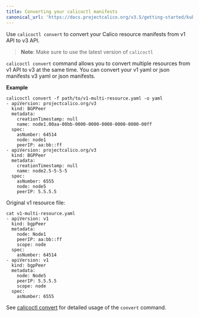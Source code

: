 ```yaml
---
title: Converting your calicoctl manifests
canonical_url: 'https://docs.projectcalico.org/v3.5/getting-started/kubernetes/upgrade/convert'
---
```


 Use `calicoctl convert` to convert your Calico resource manifests from v1 API to v3 API.
 
   > **Note**: Make sure to use the latest version of `calicoctl`
   
 `calicoctl convert` command allows you to convert multiple resources from v1 API to v3 at the same time.
 You can convert your v1 yaml or json manifests v3 yaml or json manifests.
 
 **Example**
 ```
 calicoctl convert -f path/to/v1-multi-resource.yaml -o yaml
 - apiVersion: projectcalico.org/v3
   kind: BGPPeer
   metadata:
     creationTimestamp: null
     name: node1.00aa-00bb-0000-0000-0000-0000-0000-00ff
   spec:
     asNumber: 64514
     node: node1
     peerIP: aa:bb::ff
 - apiVersion: projectcalico.org/v3
   kind: BGPPeer
   metadata:
     creationTimestamp: null
     name: node2.5-5-5-5
   spec:
     asNumber: 6555
     node: node5
     peerIP: 5.5.5.5
 ```
 
 Original v1 resource file:
 ```
 cat v1-multi-resource.yaml
 - apiVersion: v1
   kind: bgpPeer
   metadata:
     node: Node1
     peerIP: aa:bb::ff
     scope: node
   spec:
     asNumber: 64514
 - apiVersion: v1
   kind: bgpPeer
   metadata:
     node: Node5
     peerIP: 5.5.5.5
     scope: node
   spec:
     asNumber: 6555
 ```
 
 See [calicoctl convert]({{site.baseurl}}/{{page.version}}/reference/calicoctl/commands/convert) for detailed usage of the `convert` command.